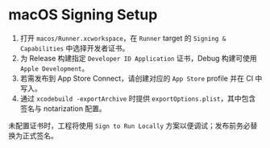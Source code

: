# macOS Signing Setup

1. 打开 `macos/Runner.xcworkspace`，在 `Runner` target 的 `Signing & Capabilities` 中选择开发者证书。
2. 为 Release 构建指定 `Developer ID Application` 证书，Debug 构建可使用 `Apple Development`。
3. 若需发布到 App Store Connect，请创建对应的 `App Store` profile 并在 CI 中写入。
4. 通过 `xcodebuild -exportArchive` 时提供 `exportOptions.plist`，其中包含签名与 notarization 配置。

未配置证书时，工程将使用 `Sign to Run Locally` 方案以便调试；发布前务必替换为正式签名。
